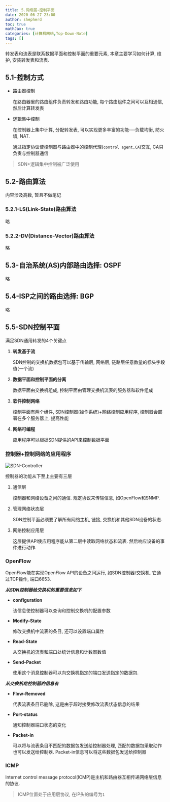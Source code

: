 ```yaml
---
title: 5.网络层-控制平面
date: 2020-06-27 23:00
author: shepherd
toc: true
mathJax: true
categories: [计算机网络,Top-Down-Note]
tags: [] 
---
```


 转发表和流表是联系数据平面和控制平面的重要元素, 本章主要学习如何计算, 维护, 安装转发表和流表.

<!-- more -->

## 5.1-控制方式

- 路由器控制

  在路由器里的路由组件负责转发和路由功能, 每个路由组件之间可以互相通信, 然后计算转发表

- 逻辑集中控制

  在控制器上集中计算, 分配转发表, 可以实现更多丰富的功能---负载均衡, 防火墙, NAT.

  通过指定协议使控制器与路由器中的控制代理(`control agent,CA`)交互, CA只负责与控制器通信

> SDN+逻辑集中控制被广泛使用

## 5.2-路由算法

内容涉及高数, 暂且不做笔记

### 5.2.1-LS(Link-State)路由算法

略

### 5.2.2-DV(Distance-Vector)路由算法

略

## 5.3-自治系统(AS)内部路由选择: OSPF

略

## 5.4-ISP之间的路由选择: BGP

略

## 5.5-SDN控制平面

满足SDN通用转发的4个关键点

1. **转发基于流**

   SDN控制的交换机数据包可以基于传输层, 网络层, 链路层任意数量的标头字段值(一个流)

2. **数据平面和控制平面的分离**

   数据平面由交换机组成, 控制平面由管理交换机流表的服务器和软件组成

3. **软件控制网络**

   控制平面有两个组件, SDN控制器(操作系统)+网络控制应用程序, 控制器会部署在多个服务器上, 提高性能

4. **网络可编程**

   应用程序可以根据SDN提供的API来控制数据平面

### 控制器+控制网络的应用程序

![SDN-Controller](https://cdn.jsdelivr.net/gh/shepherdev/shepherdev.github.io@hexo/static/article/2020/SDN-Controller.png)

 控制器的功能从下至上主要有三层

1. 通信层

   控制器和网络设备之间的通信. 规定协议来传输信息, 如OpenFlow和SNMP.
   
2. 管理网络状态层

   SDN控制平面必须要了解所有网络主机, 链接, 交换机和其他SDN设备的状态.

3. 网络控制应用层

   这层提供API使应用程序能从第二层中读取网络状态和流表. 然后响应设备的事件进行动作.

### OpenFlow

OpenFlow能在实现OpenFlow API的设备之间运行, 如SDN控制器/交换机. 它通过TCP操作, 端口6653.

***从SDN控制器给交换机的重要信息如下***

- **configuration**

  该信息使控制器可以查询和控制交换机的配置参数

- **Modify-State**

  修改交换机中流表的条目, 还可以设置端口属性

- **Read-State**

  从交换机的流表和端口处统计信息和计数器数值

- **Send-Packet**

  使用这个消息控制器可以向交换机指定的端口发送指定的数据包.

***从交换机给控制器的信息有***

- **Flow-Removed**

  代表流表条目已删除, 这是由于超时接受修改流表状态信息的结果

- **Port-status**

  通知控制器端口状态的变化

- **Packet-in**

  可以将与流表条目不匹配的数据包发送给控制器处理, 匹配的数据包采取动作也可以发送给控制器.   Packet-in信息可以将这些数据包发送给控制器

### ICMP

Internet control message protocol(ICMP)是主机和路由器互相传递网络层信息的协议.

> ICMP位置处于应用层协议, 在IP头的编号为`1`

